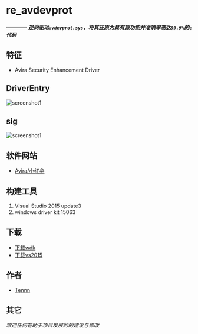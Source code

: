 # re_avdevprot 
———— ***逆向驱动```avdevprot.sys```，将其还原为具有原功能并准确率高达```99.9%```的```c```代码***





## 特征
- Avira Security Enhancement Driver






## DriverEntry
![screenshot1](https://github.com/stonedreamforest/misc/blob/master/avdevprot.png)

## sig
![screenshot1](https://github.com/stonedreamforest/misc/blob/master/2017-12-03_20-48-03.gif)


## 软件网站
- [Avira/小红伞][99]


## 构建工具
1. Visual Studio 2015 update3
2. windows driver kit 15063

## 下载
- [下载wdk][98]
- [下载vs2015][97]





## 作者
- [Tennn][1]



## 其它
_欢迎任何有助于项目发展的的建议与修改_

[1]:https://github.com/stonedreamforest
[97]: https://go.microsoft.com/fwlink/p/?LinkId=534599
[98]: https://developer.microsoft.com/en-us/windows/hardware/windows-driver-kit
[99]: https://www.avira.com/
